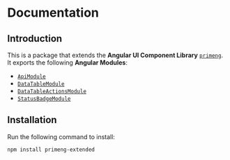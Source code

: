 # Documentation

## Introduction
This is a package that extends the **Angular UI Component Library** [`primeng`](https://github.com/primefaces/primeng). It exports the following **Angular Modules**:
- [`ApiModule`]()
- [`DataTableModule`]()
- [`DataTableActionsModule`]()
- [`StatusBadgeModule`]()

## Installation
Run the following command to install:

`npm install primeng-extended`
